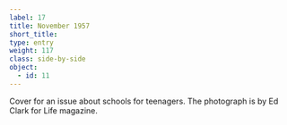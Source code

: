 ```yaml
---
label: 17
title: November 1957
short_title:
type: entry
weight: 117
class: side-by-side
object:
  - id: 11
---
```


Cover for an issue about schools for teenagers. The photograph is by Ed Clark for Life magazine.
